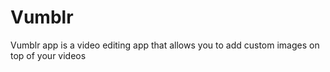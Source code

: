 # Vumblr
Vumblr app is a video editing app that allows you to add custom images on top of your videos
